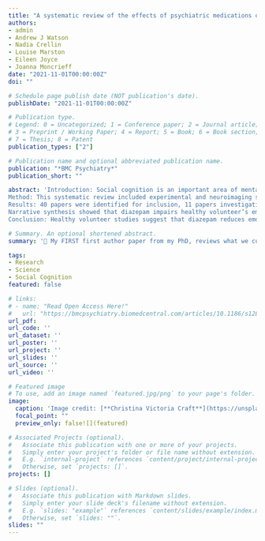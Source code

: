 ```yaml
---
title: "A systematic review of the effects of psychiatric medications on social cognition [Open Access]"
authors:
- admin
- Andrew J Watson
- Nadia Crellin
- Louise Marston
- Eileen Joyce
- Joanna Moncrieff
date: "2021-11-01T00:00:00Z"
doi: ""

# Schedule page publish date (NOT publication's date).
publishDate: "2021-11-01T00:00:00Z"

# Publication type.
# Legend: 0 = Uncategorized; 1 = Conference paper; 2 = Journal article;
# 3 = Preprint / Working Paper; 4 = Report; 5 = Book; 6 = Book section;
# 7 = Thesis; 8 = Patent
publication_types: ["2"]

# Publication name and optional abbreviated publication name.
publication: "*BMC Psychiatry*"
publication_short: ""

abstract: 'Introduction: Social cognition is an important area of mental functioning relevant to psychiatric disorders and social functioning, that may be affected by psychiatric drug treatments. The aim of this review was to investigate the effects of medications with sedative properties, on social cognition.
Method: This systematic review included experimental and neuroimaging studies investigating drug effects on social cognition. Data quality was assessed using a modified Downs and Black checklist (Trac et al. CMAJ 188: E120- E129, 2016). The review used narrative synthesis to analyse the data.
Results: 40 papers were identified for inclusion, 11 papers investigating benzodiazepine effects, and 29 investigating antipsychotic effects, on social cognition.
Narrative synthesis showed that diazepam impairs healthy volunteer’s emotion recognition, with supporting neuroimaging studies showing benzodiazepines attenuate amygdala activity. Studies of antipsychotic effects on social cognition gave variable results. However, many of these studies were in patients already taking medication, and potential practice effects were identified due to short-term follow-ups.
Conclusion: Healthy volunteer studies suggest that diazepam reduces emotional processing ability. The effects of benzodiazepines on other aspects of social cognition, as well as the effects of antipsychotics, remain unclear. Interpretations of the papers in this review were limited by variability in measures, small sample sizes, and lack of randomisation. More robust studies are necessary to evaluate the impact of these medications on social cognition.'

# Summary. An optional shortened abstract.
summary: '🤩 My FIRST first author paper from my PhD, reviews what we currently know about the sedative effects of psychiatric medication on social cognition'

tags:
- Research
- Science
- Social Cognition
featured: false

# links:
# - name: "Read Open Access Here!"
#   url: "https://bmcpsychiatry.biomedcentral.com/articles/10.1186/s12888-021-03545-z"
url_pdf: 
url_code: ''
url_dataset: ''
url_poster: ''
url_project: ''
url_slides: ''
url_source: ''
url_video: ''

# Featured image
# To use, add an image named `featured.jpg/png` to your page's folder. 
image:
  caption: 'Image credit: [**Christina Victoria Craft**](https://unsplash.com/photos/WHSnkIwWpec)'
  focal_point: ""
  preview_only: false![](featured)

# Associated Projects (optional).
#   Associate this publication with one or more of your projects.
#   Simply enter your project's folder or file name without extension.
#   E.g. `internal-project` references `content/project/internal-project/index.md`.
#   Otherwise, set `projects: []`.
projects: []

# Slides (optional).
#   Associate this publication with Markdown slides.
#   Simply enter your slide deck's filename without extension.
#   E.g. `slides: "example"` references `content/slides/example/index.md`.
#   Otherwise, set `slides: ""`.
slides: ""
---
```





